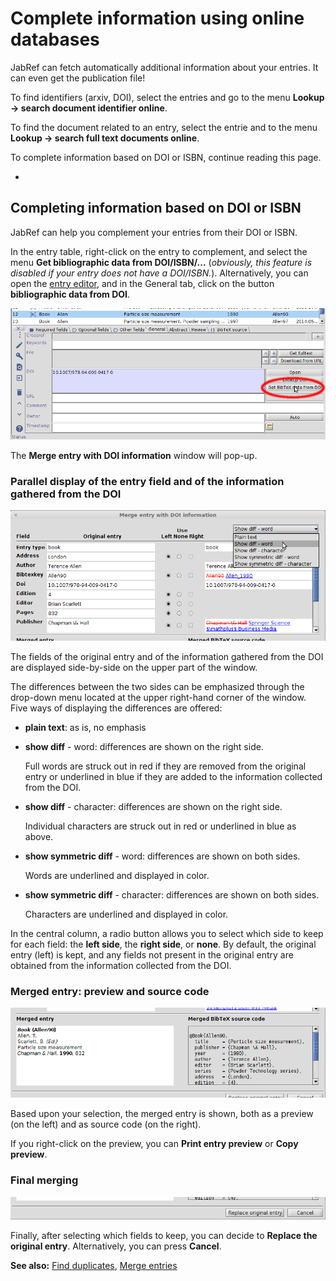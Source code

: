 # Complete information using online databases

JabRef can fetch automatically additional information about your entries. It can even get the publication file!​

To find identifiers \(arxiv, DOI\), select the entries and go to the menu **Lookup → search document identifier online**.

To find the document related to an entry, select the entrie and to the menu **Lookup → search full text documents online**.

To complete information based on DOI or ISBN, continue reading this page. 

* 
## Completing information based on DOI or ISBN

JabRef can help you complement your entries from their DOI or ISBN.

In the entry table, right-click on the entry to complement, and select the menu **Get bibliographic data from DOI/ISBN/...** \(_obviously, this feature is disabled if your entry does not have a DOI/ISBN._\). Alternatively, you can open the [entry editor](../advanced/entryeditor/), and in the General tab, click on the button  **bibliographic data from DOI**.

![Screenshot of general tab](../.gitbook/assets/getbibtexdatafromdoi-main%20%281%29.png)

The **Merge entry with DOI information** window will pop-up.

### Parallel display of the entry field and of the information gathered from the DOI

![Screenshot of the parallel display](../.gitbook/assets/getbibtexdatafromdoi-paralleldisplay%20%281%29.png)

The fields of the original entry and of the information gathered from the DOI are displayed side-by-side on the upper part of the window.

The differences between the two sides can be emphasized through the drop-down menu located at the upper right-hand corner of the window. Five ways of displaying the differences are offered:

* **plain text**: as is, no emphasis
* **show diff** - word: differences are shown on the right side.

  Full words are struck out in red if they are removed from the original entry or underlined in blue if they are added to the information collected from the DOI.

* **show diff** - character: differences are shown on the right side.

  Individual characters are struck out in red or underlined in blue as above.

* **show symmetric diff** - word: differences are shown on both sides.

  Words are underlined and displayed in color.

* **show symmetric diff** - character: differences are shown on both sides.

  Characters are underlined and displayed in color.

In the central column, a radio button allows you to select which side to keep for each field: the **left side**, the **right side**, or **none**. By default, the original entry \(left\) is kept, and any fields not present in the original entry are obtained from the information collected from the DOI.

### Merged entry: preview and source code

![Screenshot of the preview and source code for the merged entry](../.gitbook/assets/getbibtexdatafromdoi-previewandcode%20%281%29.png)

Based upon your selection, the merged entry is shown, both as a preview \(on the left\) and as source code \(on the right\).

If you right-click on the preview, you can **Print entry preview** or **Copy preview**.

### Final merging

![Screenshot of choosing to replace the original entry or not](../.gitbook/assets/getbibtexdatafromdoi-selecting%20%281%29.png)

Finally, after selecting which fields to keep, you can decide to **Replace the original entry**. Alternatively, you can press **Cancel**.

**See also:** [Find duplicates](findduplicates.md), [Merge entries](mergeentries.md)

